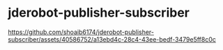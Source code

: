 # jderobot-publisher-subscriber


https://github.com/shoaib6174/jderobot-publisher-subscriber/assets/40586752/a13ebd4c-28c4-43ee-bedf-3479e5ff8c0c

